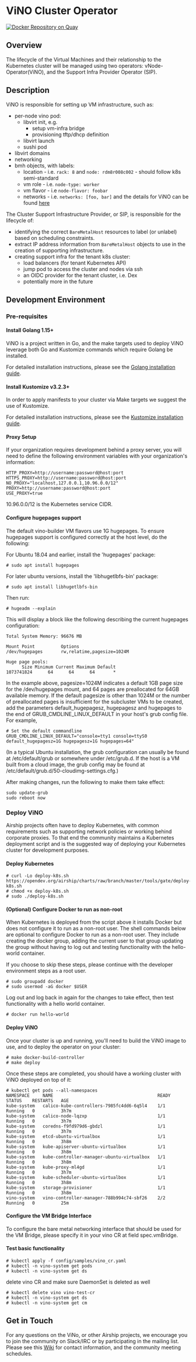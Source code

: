# ViNO Cluster Operator

[![Docker Repository on Quay](https://quay.io/repository/airshipit/vino/status "Docker Repository on Quay")](https://quay.io/repository/airshipit/vino)

## Overview

The lifecycle of the Virtual Machines and their relationship to the Kubernetes cluster will be
managed using two operators: vNode-Operator(ViNO), and the Support Infra Provider Operator (SIP).


## Description

ViNO is responsible for setting up VM infrastructure, such as:

- per-node vino pod:
    * libvirt init, e.g.
        * setup vm-infra bridge
        * provisioning tftp/dhcp definition
    * libvirt launch
    * sushi pod
- libvirt domains
- networking
- bmh objects, with labels:
    * location - i.e. `rack: 8` and `node: rdm8r008c002` - should follow k8s semi-standard
    * vm role - i.e. `node-type: worker`
    * vm flavor - i.e `node-flavor: foobar`
    * networks - i.e. `networks: [foo, bar]`
      and the details for ViNO can be found [here](https://hackmd.io/KSu8p4QeTc2kXIjlrso2eA)

The Cluster Support Infrastructure Provider, or SIP, is responsible for the lifecycle of:
- identifying the correct `BareMetalHost` resources to label (or unlabel) based on scheduling
  constraints.
- extract IP address information from `BareMetalHost` objects to use in the creation of supporting
  infrastructure.
- creating support infra for the tenant k8s cluster:
    * load balancers (for tenant Kubernetes API)
    * jump pod to access the cluster and nodes via ssh
    * an OIDC provider for the tenant cluster, i.e. Dex
    * potentially more in the future

## Development Environment

### Pre-requisites

#### Install Golang 1.15+

ViNO is a project written in Go, and the make targets used to deploy ViNO leverage both Go and
Kustomize commands which require Golang be installed.

For detailed installation instructions, please see the [Golang installation guide](https://golang.org/doc/install).

#### Install Kustomize v3.2.3+

In order to apply manifests to your cluster via Make targets we suggest the use of Kustomize.

For detailed installation instructions, please see the [Kustomize installation guide](https://kubectl.docs.kubernetes.io/installation/kustomize/).

#### Proxy Setup

If your organization requires development behind a proxy server, you will need to define the
following environment variables with your organization's information:

```
HTTP_PROXY=http://username:password@host:port
HTTPS_PROXY=http://username:password@host:port
NO_PROXY="localhost,127.0.0.1,10.96.0.0/12"
PROXY=http://username:password@host:port
USE_PROXY=true
```

10.96.0.0/12 is the Kubernetes service CIDR.

#### Configure hugepages support

The default vino-builder VM flavors use 1G hugepages. To ensure hugepages support is configured
correctly at the host level, do the following:

For Ubuntu 18.04 and earlier, install the 'hugepages' package:

```
# sudo apt install hugepages
```

For later ubuntu versions, install the 'libhugetlbfs-bin' package:

```
# sudo apt install libhugetlbfs-bin
```

Then run:

```
# hugeadm --explain
```

This will display a block like the following describing the current hugepages configuration:

```
Total System Memory: 96676 MB

Mount Point          Options
/dev/hugepages       rw,relatime,pagesize=1024M

Huge page pools:
      Size Minimum Current Maximum Default
1073741824      64      64      64       *
```

In the example above, pagesize=1024M indicates a default 1GB page size for the /dev/hugepages
mount, and 64 pages are preallocated for 64GB available memory. If the default pagesize is other
than 1024M or the number of preallocated pages is insufficient for the subcluster VMs to be
created, add the parameters default_hugepagesz, hugepagesz and hugepages to the end of
GRUB_CMDLINE_LINUX_DEFAULT in your host's grub config file. For example,

```
# Set the default commandline
GRUB_CMDLINE_LINUX_DEFAULT="console=tty1 console=ttyS0 default_hugepagesz=1G hugepagesz=1G hugepages=64"
```

(In a typical Ubuntu installation, the grub configuration can usually be found at /etc/default/grub or
somewhere under /etc/grub.d. If the host is a VM built from a cloud image, the grub config may be found
at /etc/default/grub.d/50-cloudimg-settings.cfg.)

After making changes, run the following to make them take effect:

```
sudo update-grub
sudo reboot now
```

### Deploy ViNO

Airship projects often have to deploy Kubernetes, with common requirements such as supporting
network policies or working behind corporate proxies. To that end the community maintains a
Kubernetes deployment script and is the suggested way of deploying your Kubernetes cluster for
development purposes.

#### Deploy Kubernetes

```
# curl -Lo deploy-k8s.sh https://opendev.org/airship/charts/raw/branch/master/tools/gate/deploy-k8s.sh
# chmod +x deploy-k8s.sh
# sudo ./deploy-k8s.sh
```

#### (Optional) Configure Docker to run as non-root

When Kubernetes is deployed from the script above it installs Docker but does not configure it
to run as a non-root user. The shell commands below are optional to configure Docker to run as
a non-root user. They include creating the docker group, adding the current user to that group
updating the group without having to log out and testing functionality with the hello-world
container.

If you choose to skip these steps, please continue with the developer environment steps as a
root user.

```
# sudo groupadd docker
# sudo usermod -aG docker $USER
```

Log out and log back in again for the changes to take effect, then test functionality with a
hello world container.

```
# docker run hello-world
```

#### Deploy ViNO

Once your cluster is up and running, you'll need to build the ViNO image to use, and to deploy the
operator on your cluster:

```
# make docker-build-controller
# make deploy
```

Once these steps are completed, you should have a working cluster with ViNO deployed on top of it:

```
# kubectl get pods --all-namespaces
NAMESPACE     NAME                                        READY   STATUS    RESTARTS   AGE
kube-system   calico-kube-controllers-7985fc4dd6-6q5l4    1/1     Running   0          3h7m
kube-system   calico-node-lqzxp                           1/1     Running   0          3h7m
kube-system   coredns-f9fd979d6-gbdzl                     1/1     Running   0          3h7m
kube-system   etcd-ubuntu-virtualbox                      1/1     Running   0          3h8m
kube-system   kube-apiserver-ubuntu-virtualbox            1/1     Running   0          3h8m
kube-system   kube-controller-manager-ubuntu-virtualbox   1/1     Running   0          3h8m
kube-system   kube-proxy-ml4gd                            1/1     Running   0          3h7m
kube-system   kube-scheduler-ubuntu-virtualbox            1/1     Running   0          3h8m
kube-system   storage-provisioner                         1/1     Running   0          3h8m
vino-system   vino-controller-manager-788b994c74-sbf26    2/2     Running   0          25m
```
#### Configure the VM Bridge Interface
To configure the bare metal networking interface that should be used for the VM Bridge,
please specify it in your vino CR at field spec.vmBridge.

#### Test basic functionality

```
# kubectl apply -f config/samples/vino_cr.yaml
# kubectl -n vino-system get pods
# kubectl -n vino-system get ds
```

delete vino CR and make sure DaemonSet is deleted as well

```
# kubectl delete vino vino-test-cr
# kubectl -n vino-system get ds
# kubectl -n vino-system get cm
```

## Get in Touch

For any questions on the ViNo, or other Airship projects, we encourage you to join the community on
Slack/IRC or by participating in the mailing list. Please see this [Wiki](https://wiki.openstack.org/wiki/Airship#Get_in_Touch) for
contact information, and the community meeting schedules.
